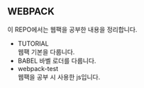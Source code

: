 ## WEBPACK
이 REPO에서는 웹팩을 공부한 내용을 정리합니다.   
* TUTORIAL   
웹팩 기본을 다룹니다.
* BABEL
바벨 로더를 다룹니다.
* webpack-test   
웹팩을 공부 시 사용한 js입니다.